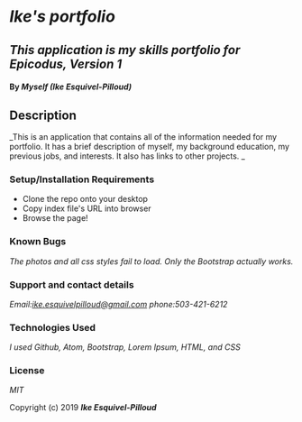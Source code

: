# _Ike's portfolio_

## _This application is my skills portfolio for Epicodus, Version 1_

#### By _**Myself (Ike Esquivel-Pilloud)**_

## Description

_This is an application that contains all of the information needed for my portfolio. It has a brief description of myself, my background education, my previous jobs, and interests. It also has links to other projects. _

### Setup/Installation Requirements

* Clone the repo onto your desktop
* Copy index file's URL into browser
* Browse the page!

### Known Bugs

_The photos and all css styles fail to load. Only the Bootstrap actually works._

### Support and contact details

_Email:ike.esquivelpilloud@gmail.com phone:503-421-6212_

### Technologies Used

_I used Github, Atom, Bootstrap, Lorem Ipsum, HTML, and CSS_

### License

*MIT*

Copyright (c) 2019 **_Ike Esquivel-Pilloud_**
